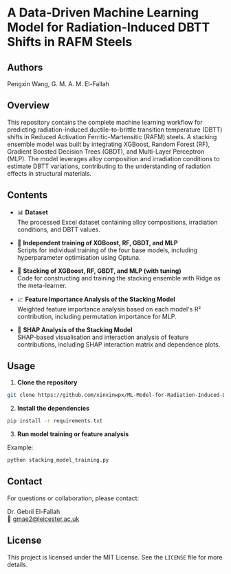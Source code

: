 # A Data-Driven Machine Learning Model for Radiation-Induced DBTT Shifts in RAFM Steels

## Authors

Pengxin Wang, G. M. A. M. El-Fallah

## Overview

This repository contains the complete machine learning workflow for predicting radiation-induced ductile-to-brittle transition temperature (DBTT) shifts in Reduced Activation Ferritic-Martensitic (RAFM) steels. A stacking ensemble model was built by integrating XGBoost, Random Forest (RF), Gradient Boosted Decision Trees (GBDT), and Multi-Layer Perceptron (MLP). The model leverages alloy composition and irradiation conditions to estimate DBTT variations, contributing to the understanding of radiation effects in structural materials.

## Contents

- 📊 **Dataset**  
  The processed Excel dataset containing alloy compositions, irradiation conditions, and DBTT values.

- 🧠 **Independent training of XGBoost, RF, GBDT, and MLP**  
  Scripts for individual training of the four base models, including hyperparameter optimisation using Optuna.

- 🔀 **Stacking of XGBoost, RF, GBDT, and MLP (with tuning)**  
  Code for constructing and training the stacking ensemble with Ridge as the meta-learner.

- 📈 **Feature Importance Analysis of the Stacking Model**  
  Weighted feature importance analysis based on each model's R² contribution, including permutation importance for MLP.

- 🧩 **SHAP Analysis of the Stacking Model**  
  SHAP-based visualisation and interaction analysis of feature contributions, including SHAP interaction matrix and dependence plots.

## Usage

1. **Clone the repository**

```bash
git clone https://github.com/xinxinwpx/ML-Model-for-Radiation-Induced-DBTT-Shifts-in-RAFM-Steels-Pengxin-Wang-and-G.-M.-A.-M.-El-Fallah
```

2. **Install the dependencies**

```bash
pip install -r requirements.txt
```

3. **Run model training or feature analysis**

Example:

```bash
python stacking_model_training.py
```

## Contact

For questions or collaboration, please contact:

Dr. Gebril El-Fallah  
📧 gmae2@leicester.ac.uk

## License

This project is licensed under the MIT License. See the `LICENSE` file for more details.
